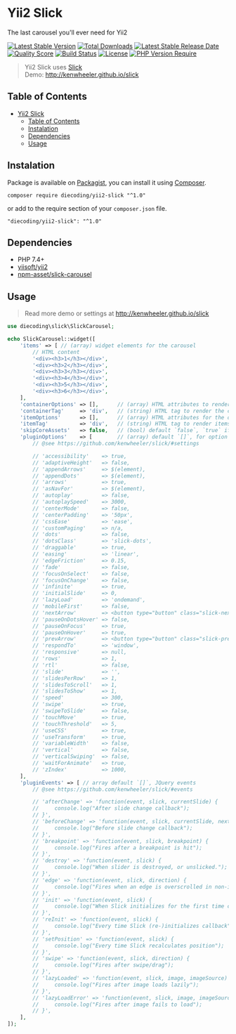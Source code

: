 # Yii2 Slick

The last carousel you'll ever need for Yii2

[![Latest Stable Version](https://img.shields.io/packagist/v/diecoding/yii2-slick?label=stable)](https://packagist.org/packages/diecoding/yii2-slick)
[![Total Downloads](https://img.shields.io/packagist/dt/diecoding/yii2-slick)](https://packagist.org/packages/diecoding/yii2-slick)
[![Latest Stable Release Date](https://img.shields.io/github/release-date/sugeng-sulistiyawan/yii2-slick)](https://github.com/sugeng-sulistiyawan/yii2-slick)
[![Quality Score](https://img.shields.io/scrutinizer/quality/g/sugeng-sulistiyawan/yii2-slick)](https://scrutinizer-ci.com/g/sugeng-sulistiyawan/yii2-slick)
[![Build Status](https://img.shields.io/travis/com/sugeng-sulistiyawan/yii2-slick)](https://app.travis-ci.com/sugeng-sulistiyawan/yii2-slick)
[![License](https://img.shields.io/github/license/sugeng-sulistiyawan/yii2-slick)](https://github.com/sugeng-sulistiyawan/yii2-slick)
[![PHP Version Require](https://img.shields.io/packagist/dependency-v/diecoding/yii2-slick/php?color=6f73a6)](https://packagist.org/packages/diecoding/yii2-slick)

> Yii2 Slick uses [Slick](https://github.com/kenwheeler/slick) <br> Demo: http://kenwheeler.github.io/slick

## Table of Contents

- [Yii2 Slick](#yii2-slick)
  - [Table of Contents](#table-of-contents)
  - [Instalation](#instalation)
  - [Dependencies](#dependencies)
  - [Usage](#usage)

## Instalation

Package is available on [Packagist](https://packagist.org/packages/diecoding/yii2-slick), you can install it using [Composer](https://getcomposer.org).

```shell
composer require diecoding/yii2-slick "^1.0"
```

or add to the require section of your `composer.json` file.

```
"diecoding/yii2-slick": "^1.0"
```

## Dependencies

- PHP 7.4+
- [yiisoft/yii2](https://github.com/yiisoft/yii2)
- [npm-asset/slick-carousel](https://asset-packagist.org/package/npm-asset/slick-carousel)

## Usage

> Read more demo or settings at http://kenwheeler.github.io/slick

```php
use diecoding\slick\SlickCarousel;

echo SlickCarousel::widget([
    'items' => [ // (array) widget elements for the carousel
        // HTML content
        '<div><h3>1</h3></div>',
        '<div><h3>2</h3></div>',
        '<div><h3>3</h3></div>',
        '<div><h3>4</h3></div>',
        '<div><h3>5</h3></div>',
        '<div><h3>6</h3></div>',
    ],
    'containerOptions' => [],      // (array) HTML attributes to render on the container
    'containerTag'     => 'div',   // (string) HTML tag to render the container
    'itemOptions'      => [],      // (array) HTML attributes for the one item
    'itemTag'          => 'div',   // (string) HTML tag to render items for the carousel
    'skipCoreAssets'   => false,   // (bool) default `false`, `true` if use custom or external slick assets
    'pluginOptions'    => [        // (array) default `[]`, for option `$(#options['id']).slick(pluginOptions);`
        // @see https://github.com/kenwheeler/slick/#settings

        // 'accessibility'    => true,                                                         // boolean, default `true`
        // 'adaptiveHeight'   => false,                                                        // boolean, default `false`
        // 'appendArrows'     => $(element),                                                   // string, default `$(element)`
        // 'appendDots'       => $(element),                                                   // string, default `$(element)`
        // 'arrows'           => true,                                                         // boolean, default `true`
        // 'asNavFor'         => $(element),                                                   // string, default `$(element)`
        // 'autoplay'         => false,                                                        // boolean, default `false`
        // 'autoplaySpeed'    => 3000,                                                         // int, default `3000`
        // 'centerMode'       => false,                                                        // boolean, default `false`
        // 'centerPadding'    => '50px',                                                       // string, default `'50px'`
        // 'cssEase'          => 'ease',                                                       // string, default `'ease'`
        // 'customPaging'     => n/a,                                                          // function, default `n/a`
        // 'dots'             => false,                                                        // boolean, default `false`
        // 'dotsClass'        => 'slick-dots',                                                 // string, default `'slick-dots'`
        // 'draggable'        => true,                                                         // boolean, default `true`
        // 'easing'           => 'linear',                                                     // string, default `'linear'`
        // 'edgeFriction'     => 0.15,                                                         // integer, default `0.15`
        // 'fade'             => false,                                                        // boolean, default `false`
        // 'focusOnSelect'    => false,                                                        // boolean, default `false`
        // 'focusOnChange'    => false,                                                        // boolean, default `false`
        // 'infinite'         => true,                                                         // boolean, default `true`
        // 'initialSlide'     => 0,                                                            // integer, default `0`
        // 'lazyLoad'         => 'ondemand',                                                   // string, default `'ondemand'`
        // 'mobileFirst'      => false,                                                        // boolean, default `false`
        // 'nextArrow'        => <button type="button" class="slick-next">next</button>,       // string (html | jQuery selector) | object (DOM node | jQuery object), default `<button type="button" class="slick-next">next</button>`
        // 'pauseOnDotsHover' => false,                                                        // boolean, default `false`
        // 'pauseOnFocus'     => true,                                                         // boolean, default `true`
        // 'pauseOnHover'     => true,                                                         // boolean, default `true`
        // 'prevArrow'        => <button type="button" class="slick-prev">previous</button>,   // string (html | jQuery selector) | object (DOM node | jQuery object), default `<button type="button" class="slick-prev">previous</button>`
        // 'respondTo'        => 'window',                                                     // string, default `'window'`
        // 'responsive'       => null,                                                         // array, default `null`
        // 'rows'             => 1,                                                            // int, default `1`
        // 'rtl'              => false,                                                        // boolean, default `false`
        // 'slide'            => '',                                                           // string, default `''`
        // 'slidesPerRow'     => 1,                                                            // int, default `1`
        // 'slidesToScroll'   => 1,                                                            // int, default `1`
        // 'slidesToShow'     => 1,                                                            // int, default `1`
        // 'speed'            => 300,                                                          // int, default `300`
        // 'swipe'            => true,                                                         // boolean, default `true`
        // 'swipeToSlide'     => false,                                                        // boolean, default `false`
        // 'touchMove'        => true,                                                         // boolean, default `true`
        // 'touchThreshold'   => 5,                                                            // int, default `5`
        // 'useCSS'           => true,                                                         // boolean, default `true`
        // 'useTransform'     => true,                                                         // boolean, default `true`
        // 'variableWidth'    => false,                                                        // boolean, default `false`
        // 'vertical'         => false,                                                        // boolean, default `false`
        // 'verticalSwiping'  => false,                                                        // boolean, default `false`
        // 'waitForAnimate'   => true,                                                         // boolean, default `true`
        // 'zIndex'           => 1000,                                                         // number, default `1000`
    ],
    'pluginEvents' => [ // array default `[]`, JQuery events
        // @see https://github.com/kenwheeler/slick/#events

        // 'afterChange' => 'function(event, slick, currentSlide) {
        //     console.log("After slide change callback");
        // }',
        // 'beforeChange' => 'function(event, slick, currentSlide, nextSlide) {
        //     console.log("Before slide change callback");
        // }',
        // 'breakpoint' => 'function(event, slick, breakpoint) {
        //     console.log("Fires after a breakpoint is hit");
        // }',
        // 'destroy' => 'function(event, slick) {
        //     console.log("When slider is destroyed, or unslicked.");
        // }',
        // 'edge' => 'function(event, slick, direction) {
        //     console.log("Fires when an edge is overscrolled in non-infinite mode.");
        // }',
        // 'init' => 'function(event, slick) {
        //     console.log("When Slick initializes for the first time callback. Note that this event should be defined before initializing the slider.");
        // }',
        // 'reInit' => 'function(event, slick) {
        //     console.log("Every time Slick (re-)initializes callback");
        // }',
        // 'setPosition' => 'function(event, slick) {
        //     console.log("Every time Slick recalculates position");
        // }',
        // 'swipe' => 'function(event, slick, direction) {
        //     console.log("Fires after swipe/drag");
        // }',
        // 'lazyLoaded' => 'function(event, slick, image, imageSource) {
        //     console.log("Fires after image loads lazily");
        // }',
        // 'lazyLoadError' => 'function(event, slick, image, imageSource) {
        //     console.log("Fires after image fails to load");
        // }',
    ],
]);
```
